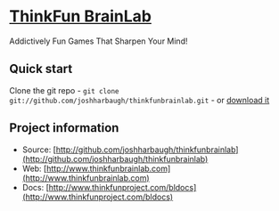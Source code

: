 # [ThinkFun BrainLab](http://www.thinkfunbrainlab.com)

Addictively Fun Games That Sharpen Your Mind!

## Quick start

Clone the git repo - `git clone git://github.com/joshharbaugh/thinkfunbrainlab.git` - or [download it](https://github.com/joshharbaugh/thinkfunbrainlab/zipball/master)

## Project information

* Source: [http://github.com/joshharbaugh/thinkfunbrainlab](http://github.com/joshharbaugh/thinkfunbrainlab)
* Web: [http://www.thinkfunbrainlab.com](http://www.thinkfunbrainlab.com)
* Docs: [http://www.thinkfunproject.com/bldocs](http://www.thinkfunproject.com/bldocs)

